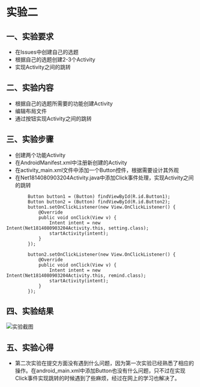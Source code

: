 # 实验二

## 一、实验要求

- 在Issues中创建自己的选题
- 根据自己的选题创建2-3个Activity
- 实现Activity之间的跳转

## 二、实验内容

- 根据自己的选题所需要的功能创建Activity
- 编辑布局文件
- 通过按钮实现Activity之间的跳转


## 三、实验步骤

- 创建两个功能Activity
- 在AndroidManifest.xml中注册新创建的Activity
- 在activity_main.xml文件中添加一个Button控件，根据需要设计其外观
- 在Net1814080903204Activity.java中添加Click事件处理，实现Activity之间的跳转

```
        Button button1 = (Button) findViewById(R.id.Button1);
        Button button2 = (Button) findViewById(R.id.Button2);
        button1.setOnClickListener(new View.OnClickListener() {
            @Override
            public void onClick(View v) {
                Intent intent = new Intent(Net1814080903204Activity.this, setting.class);
                startActivity(intent);
            }
        });

        button2.setOnClickListener(new View.OnClickListener() {
            @Override
            public void onClick(View v) {
                Intent intent = new Intent(Net1814080903204Activity.this, remind.class);
                startActivity(intent);
            }
        });
```

## 四、实验结果

 ![实验截图](https://github.com/Dwweryu/android-labs-2020/blob/master/students/net1814080903204/Lab2.png)

## 五、实验心得
- 第二次实验在提交方面没有遇到什么问题，因为第一次实验已经熟悉了相应的操作。在android_main.xml中添加Button也没有什么问题，只不过在实现Click事件实现跳转的时候遇到了些麻烦，经过在网上的学习也解决了。
